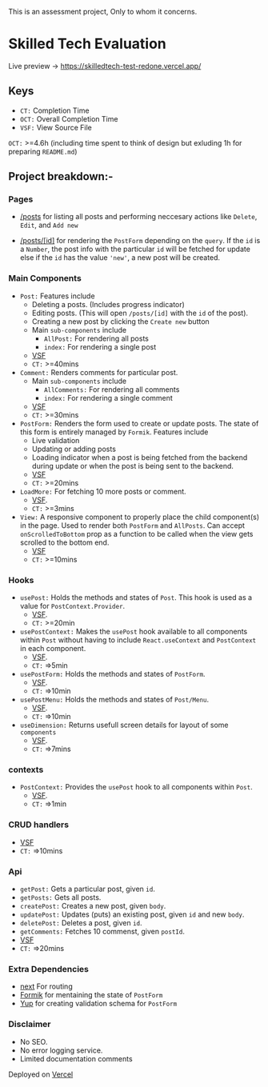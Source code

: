 This is an assessment project, Only to whom it concerns.

# Skilled Tech Evaluation

Live preview -> https://skilledtech-test-redone.vercel.app/

## Keys

- `CT:` Completion Time
- `OCT:` Overall Completion Time
- `VSF:` View Source File

`OCT:` >=4.6h (including time spent to think of design but exluding 1h for preparing `README.md`)

## Project breakdown:-

### Pages

- [/posts](https://skilledtech-test-redone.vercel.app/posts "Posts page") for listing all posts and performing neccesary actions like `Delete`, `Edit`, and `Add new`

- [/posts/[id]](https://skilledtech-test.vercel.app/posts/1 "Edit post with id 1") for rendering the `PostForm` depending on the `query`. If the `id` is a `Number`, the post info with the particular `id` will be fetched for update else if the `id` has the value `'new'`, a new post will be created.

### Main Components

- `Post:` Features include
  - Deleting a posts. (Includes progress indicator)
  - Editing posts. (This will open `/posts/[id]` with the `id` of the post).
  - Creating a new post by clicking the `Create new` button
  - Main `sub-components` include
    - `AllPost:` For rendering all posts
    - `index:` For rendering a single post
  - [VSF](https://github.com/julius-ek-hub/skilledtech.test.redone/tree/main/components/Post "View Source File")
  - `CT:` >=40mins
- `Comment:` Renders comments for particular post.
  - Main `sub-components` include
    - `AllComments:` For rendering all comments
    - `index:` For rendering a single comment
  - [VSF](https://github.com/julius-ek-hub/skilledtech.test.redone/tree/main/components/Comment "View Source File")
  - `CT:` >=30mins
- `PostForm:` Renders the form used to create or update posts. The state of this form is entirely managed by `Formik`. Features include
  - Live validation
  - Updating or adding posts
  - Loading indicator when a post is being fetched from the backend during update or when the post is being sent to the backend.
  - [VSF](https://github.com/julius-ek-hub/skilledtech.test.redone/tree/main/components/PostForm "View Source File")
  - `CT:` >=20mins
- `LoadMore:` For fetching 10 more posts or comment.
  - [VSF](https://github.com/julius-ek-hub/skilledtech.test.redone/tree/main/components/LoadMore.jsx "View Source File").
  - `CT:` >=3mins
- `View:` A responsive component to properly place the child component(s) in the page. Used to render both `PostForm` and `AllPosts`. Can accept `onScrolledToBottom` prop as a function to be called when the view gets scrolled to the bottom end.
  - [VSF](https://github.com/julius-ek-hub/skilledtech.test.redone/tree/main/components/View.jsx "View Source File")
  - `CT:` >=10mins

### Hooks

- `usePost:` Holds the methods and states of `Post`. This hook is used as a value for `PostContext.Provider`.
  - [VSF](https://github.com/julius-ek-hub/skilledtech.test.redone/tree/main/hooks/usePost.js "View Source File").
  - `CT:` >=20min
- `usePostContext:` Makes the `usePost` hook available to all components within `Post` without having to include `React.useContext` and `PostContext` in each component.
  - [VSF](https://github.com/julius-ek-hub/skilledtech.test.redone/tree/main/hooks/usePostContext.js "View Source File").
  - `CT:` =>5min
- `usePostForm:` Holds the methods and states of `PostForm`.
  - [VSF](https://github.com/julius-ek-hub/skilledtech.test.redone/tree/main/hooks/usePostForm.js "View Source File").
  - `CT:` =>10min
- `usePostMenu:` Holds the methods and states of `Post/Menu`.
  - [VSF](https://github.com/julius-ek-hub/skilledtech.test.redone/tree/main/hooks/usePosMenu.js "View Source File").
  - `CT:` =>10min
- `useDimension:` Returns usefull screen details for layout of some `components`
  - [VSF](https://github.com/julius-ek-hub/skilledtech.test.redone/tree/main/hooks/useDimension.js "View Source File").
  - `CT:` =>7mins

### contexts

- `PostContext:` Provides the `usePost` hook to all components within `Post`.
  - [VSF](https://github.com/julius-ek-hub/skilledtech.test.redone/tree/main/contexts/PostContext.js "View Source File").
  - `CT:` =>1min

### CRUD handlers

- [VSF](https://github.com/julius-ek-hub/skilledtech.test.redone/tree/main/api/crud.js "View Source File")
- `CT:` =>10mins

### Api

- `getPost:` Gets a particular post, given `id`.
- `getPosts:` Gets all posts.
- `createPost:` Creates a new post, given `body`.
- `updatePost:` Updates (puts) an existing post, given `id` and new `body`.
- `deletePost:` Deletes a post, given `id`.
- `getComments:` Fetches 10 commenst, given `postId`.
- [VSF](https://github.com/julius-ek-hub/skilledtech.test.redone/tree/main/api/services.js "View Source File")
- `CT:` =>20mins

### Extra Dependencies

- [next](https://nextjs.org "Next JS") For routing
- [Formik](https://formik.org "Formik") for mentaining the state of `PostForm`
- [Yup](https://www.npmjs.com/package/yup "Yup") for creating validation schema for `PostForm`

### Disclaimer

- No SEO.
- No error logging service.
- Limited documentation comments

Deployed on [Vercel](https://vercel.com "Vercel")

